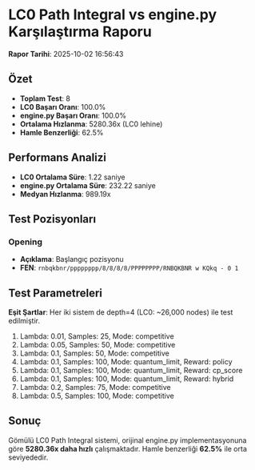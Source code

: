 # LC0 Path Integral vs engine.py Karşılaştırma Raporu

**Rapor Tarihi**: 2025-10-02 16:56:43

## Özet

- **Toplam Test**: 8
- **LC0 Başarı Oranı**: 100.0%
- **engine.py Başarı Oranı**: 100.0%
- **Ortalama Hızlanma**: 5280.36x (LC0 lehine)
- **Hamle Benzerliği**: 62.5%

## Performans Analizi

- **LC0 Ortalama Süre**: 1.22 saniye
- **engine.py Ortalama Süre**: 232.22 saniye
- **Medyan Hızlanma**: 989.19x

## Test Pozisyonları

### Opening
- **Açıklama**: Başlangıç pozisyonu
- **FEN**: `rnbqkbnr/pppppppp/8/8/8/8/PPPPPPPP/RNBQKBNR w KQkq - 0 1`

## Test Parametreleri

**Eşit Şartlar**: Her iki sistem de depth=4 (LC0: ~26,000 nodes) ile test edilmiştir.

1. Lambda: 0.01, Samples: 25, Mode: competitive
2. Lambda: 0.05, Samples: 50, Mode: competitive
3. Lambda: 0.1, Samples: 50, Mode: competitive
4. Lambda: 0.1, Samples: 100, Mode: quantum_limit, Reward: policy
5. Lambda: 0.1, Samples: 100, Mode: quantum_limit, Reward: cp_score
6. Lambda: 0.1, Samples: 100, Mode: quantum_limit, Reward: hybrid
7. Lambda: 0.2, Samples: 75, Mode: competitive
8. Lambda: 0.5, Samples: 100, Mode: competitive

## Sonuç

Gömülü LC0 Path Integral sistemi, orijinal engine.py implementasyonuna göre **5280.36x daha hızlı** çalışmaktadır. Hamle benzerliği **62.5%** ile orta seviyededir.